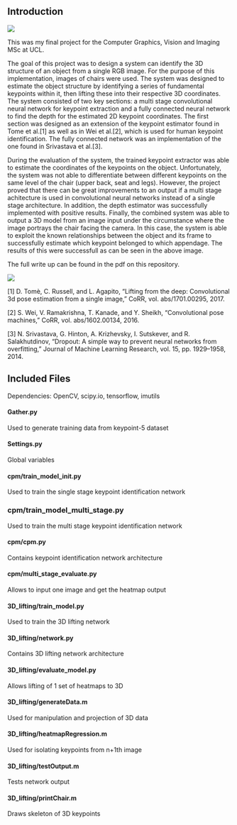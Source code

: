 ## Introduction

![](https://github.com/Andrydood/Multi-Stage-Convolutional-Neural-Networks-for-3D-Object-Structure-Estimation-From-a-Single-Image/blob/master/Screen%20Shot%202018-01-16%20at%2021.52.28.png?)

This was my final project for the Computer Graphics, Vision and Imaging MSc at UCL.

The goal of this project was to design a system can identify the 3D structure of an
object from a single RGB image. For the purpose of this implementation, images of chairs were used.
The system was designed to estimate the object structure by identifying a series of fundamental
keypoints within it, then lifting these into their respective 3D coordinates. The system consisted
of two key sections: a multi stage convolutional neural network for keypoint extraction and a fully
connected neural network to find the depth for the estimated 2D keypoint coordinates. The first
section was designed as an extension of the keypoint estimator found in Tome et al.[1] as well as
in Wei et al.[2], which is used for human keypoint identification. The fully connected network was
an implementation of the one found in Srivastava et al.[3].

During the evaluation of the system, the trained keypoint extractor was able to estimate
the coordinates of the keypoints on the object. Unfortunately, the system was not able to differentiate
between different keypoints on the same level of the chair (upper back, seat and legs). However,
the project proved that there can be great improvements to an output if a multi stage achitecture
is used in convolutional neural networks instead of a single stage architecture. In addition, the
depth estimator was successfully implemented with positive results. Finally, the combined system was able to output a 3D model from an image input under the circumstance where the image portrays the chair facing the
camera. In this case, the system is able to exploit the known relationships between
the object and its frame to successfully estimate which keypoint belonged to which appendage.
The results of this were successfull as can be seen in the above image.

The full write up can be found in the pdf on this repository.

![](https://github.com/Andrydood/Multi-Stage-Convolutional-Neural-Networks-for-3D-Object-Structure-Estimation-From-a-Single-Image/blob/master/Screen%20Shot%202018-01-16%20at%2021.48.15.png?)

[1] D. Tomè, C. Russell, and L. Agapito, “Lifting from the deep: Convolutional 3d pose estimation
from a single image,” CoRR, vol. abs/1701.00295, 2017.

[2] S. Wei, V. Ramakrishna, T. Kanade, and Y. Sheikh, “Convolutional pose machines,” CoRR,
vol. abs/1602.00134, 2016.

[3] N. Srivastava, G. Hinton, A. Krizhevsky, I. Sutskever, and R. Salakhutdinov, “Dropout: A simple
way to prevent neural networks from overfitting,” Journal of Machine Learning Research,
vol. 15, pp. 1929–1958, 2014.

## Included Files

Dependencies: OpenCV, scipy.io, tensorflow, imutils

#### Gather.py
Used to generate training data from keypoint-5 dataset

#### Settings.py
Global variables

#### cpm/train_model_init.py
Used to train the single stage keypoint identification network

### cpm/train_model_multi_stage.py
Used to train the multi stage keypoint identification network

#### cpm/cpm.py
Contains keypoint identification network architecture

#### cpm/multi_stage_evaluate.py
Allows to input one image and get the heatmap output

#### 3D_lifting/train_model.py
Used to train the 3D lifting network

#### 3D_lifting/network.py
Contains 3D lifting network architecture

#### 3D_lifting/evaluate_model.py
Allows lifting of 1 set of heatmaps to 3D

#### 3D_lifting/generateData.m
Used for manipulation and projection of 3D data

#### 3D_lifting/heatmapRegression.m
Used for isolating keypoints from n+1th image

#### 3D_lifting/testOutput.m
Tests network output

#### 3D_lifting/printChair.m
Draws skeleton of 3D keypoints
